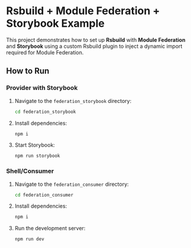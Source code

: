 # Rsbuild + Module Federation + Storybook Example

This project demonstrates how to set up **Rsbuild** with **Module Federation** and **Storybook** using a custom Rsbuild plugin to inject a dynamic import required for Module Federation.

## How to Run

### Provider with Storybook

1. Navigate to the `federation_storybook` directory:
    ```bash
    cd federation_storybook
    ```
2. Install dependencies:
    ```bash
    npm i
    ```
3. Start Storybook:
    ```bash
    npm run storybook
    ```

### Shell/Consumer

1. Navigate to the `federation_consumer` directory:
    ```bash
    cd federation_consumer
    ```
2. Install dependencies:
    ```bash
    npm i
    ```
3. Run the development server:
    ```bash
    npm run dev
    ```

